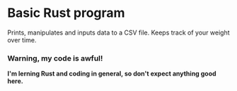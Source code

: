 # Basic Rust program

Prints, manipulates and inputs data to a CSV file.
Keeps track of your weight over time.

### Warning, my code is awful!

**I'm lerning Rust and coding in general,
so don't expect anything good here.**
